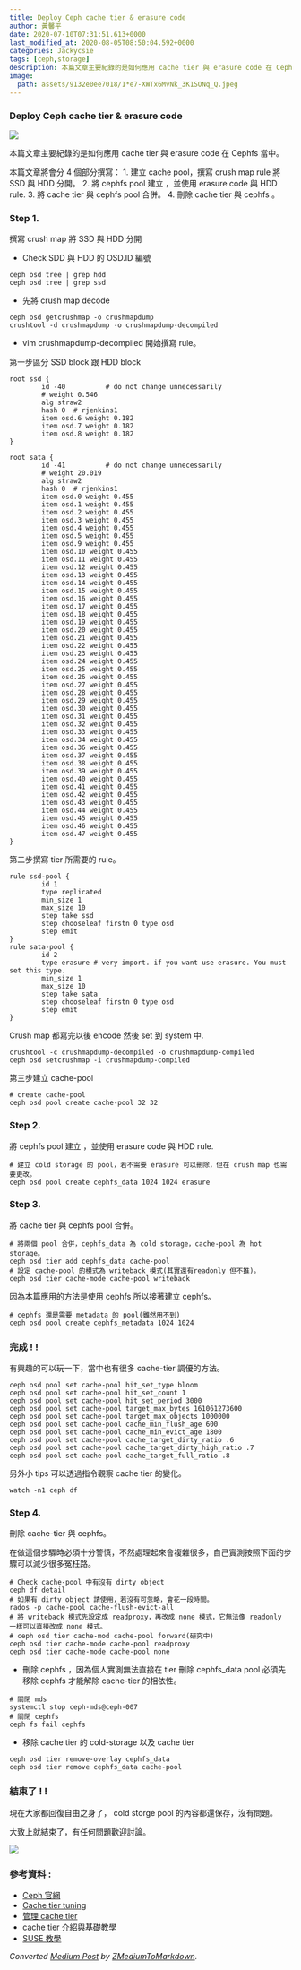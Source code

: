 ```yaml
---
title: Deploy Ceph cache tier & erasure code
author: 黃馨平
date: 2020-07-10T07:31:51.613+0000
last_modified_at: 2020-08-05T08:50:04.592+0000
categories: Jackycsie
tags: [ceph,storage]
description: 本篇文章主要紀錄的是如何應用 cache tier 與 erasure code 在 Cephfs 當中。
image:
  path: assets/9132e0ee7018/1*e7-XWTx6MvNk_3K1SONq_Q.jpeg
---
```


### Deploy Ceph cache tier & erasure code


![](assets/9132e0ee7018/1*e7-XWTx6MvNk_3K1SONq_Q.jpeg)


本篇文章主要紀錄的是如何應用 cache tier 與 erasure code 在 Cephfs 當中。

本篇文章將會分 4 個部分撰寫：
1\. 建立 cache pool，撰寫 crush map rule 將 SSD 與 HDD 分開。
2\. 將 cephfs pool 建立 ，並使用 erasure code 與 HDD rule\.
3\. 將 cache tier 與 cephfs pool 合併。
4\. 刪除 cache tier 與 cephfs 。
### Step 1\.

撰寫 crush map 將 SSD 與 HDD 分開
- Check SDD 與 HDD 的 OSD\.ID 編號

```
ceph osd tree | grep hdd
ceph osd tree | grep ssd
```
- 先將 crush map decode

```
ceph osd getcrushmap -o crushmapdump
crushtool -d crushmapdump -o crushmapdump-decompiled
```
- vim crushmapdump\-decompiled 開始撰寫 rule。


第一步區分 SSD block 跟 HDD block
```
root ssd {
        id -40          # do not change unnecessarily
        # weight 0.546
        alg straw2
        hash 0  # rjenkins1
        item osd.6 weight 0.182
        item osd.7 weight 0.182
        item osd.8 weight 0.182
}
```
```
root sata {
        id -41          # do not change unnecessarily
        # weight 20.019
        alg straw2
        hash 0  # rjenkins1
        item osd.0 weight 0.455
        item osd.1 weight 0.455
        item osd.2 weight 0.455
        item osd.3 weight 0.455
        item osd.4 weight 0.455
        item osd.5 weight 0.455
        item osd.9 weight 0.455
        item osd.10 weight 0.455
        item osd.11 weight 0.455
        item osd.12 weight 0.455
        item osd.13 weight 0.455
        item osd.14 weight 0.455
        item osd.15 weight 0.455
        item osd.16 weight 0.455
        item osd.17 weight 0.455
        item osd.18 weight 0.455
        item osd.19 weight 0.455
        item osd.20 weight 0.455
        item osd.21 weight 0.455
        item osd.22 weight 0.455
        item osd.23 weight 0.455
        item osd.24 weight 0.455
        item osd.25 weight 0.455
        item osd.26 weight 0.455
        item osd.27 weight 0.455
        item osd.28 weight 0.455
        item osd.29 weight 0.455
        item osd.30 weight 0.455
        item osd.31 weight 0.455
        item osd.32 weight 0.455
        item osd.33 weight 0.455
        item osd.34 weight 0.455
        item osd.36 weight 0.455
        item osd.37 weight 0.455
        item osd.38 weight 0.455
        item osd.39 weight 0.455
        item osd.40 weight 0.455
        item osd.41 weight 0.455
        item osd.42 weight 0.455
        item osd.43 weight 0.455
        item osd.44 weight 0.455
        item osd.45 weight 0.455
        item osd.46 weight 0.455
        item osd.47 weight 0.455
}        
```

第二步撰寫 tier 所需要的 rule。
```
rule ssd-pool {
        id 1
        type replicated
        min_size 1
        max_size 10
        step take ssd
        step chooseleaf firstn 0 type osd
        step emit
}
rule sata-pool {
        id 2
        type erasure # very import. if you want use erasure. You must set this type.
        min_size 1
        max_size 10
        step take sata
        step chooseleaf firstn 0 type osd
        step emit
}
```

Crush map 都寫完以後 encode 然後 set 到 system 中\.
```
crushtool -c crushmapdump-decompiled -o crushmapdump-compiled
ceph osd setcrushmap -i crushmapdump-compiled
```

第三步建立 cache\-pool
```
# create cache-pool
ceph osd pool create cache-pool 32 32
```
### Step 2\.

將 cephfs pool 建立 ，並使用 erasure code 與 HDD rule\.
```
# 建立 cold storage 的 pool，若不需要 erasure 可以刪除，但在 crush map 也需要更改。
ceph osd pool create cephfs_data 1024 1024 erasure
```
### Step 3\.

將 cache tier 與 cephfs pool 合併。
```
# 將兩個 pool 合併，cephfs_data 為 cold storage，cache-pool 為 hot storage。
ceph osd tier add cephfs_data cache-pool
# 設定 cache-pool 的模式為 writeback 模式(其實還有readonly 但不推)。
ceph osd tier cache-mode cache-pool writeback
```

因為本篇應用的方法是使用 cephfs 所以接著建立 cephfs。
```
# cephfs 還是需要 metadata 的 pool(雖然用不到)
ceph osd pool create cephfs_metadata 1024 1024
```
### 完成 \! \!

有興趣的可以玩一下，當中也有很多 cache\-tier 調優的方法。
```
ceph osd pool set cache-pool hit_set_type bloom
ceph osd pool set cache-pool hit_set_count 1
ceph osd pool set cache-pool hit_set_period 3000
ceph osd pool set cache-pool target_max_bytes 161061273600
ceph osd pool set cache-pool target_max_objects 1000000
ceph osd pool set cache-pool cache_min_flush_age 600
ceph osd pool set cache-pool cache_min_evict_age 1800
ceph osd pool set cache-pool cache_target_dirty_ratio .6
ceph osd pool set cache-pool cache_target_dirty_high_ratio .7
ceph osd pool set cache-pool cache_target_full_ratio .8
```

另外小 tips 可以透過指令觀察 cache tier 的變化。
```
watch -n1 ceph df 
```
### Step 4\.

刪除 cache\-tier 與 cephfs。

在做這個步驟時必須十分警慎，不然處理起來會複雜很多，自己實測按照下面的步驟可以減少很多冤枉路。
```
# Check cache-pool 中有沒有 dirty object
ceph df detail
# 如果有 dirty object 請使用，若沒有可忽略，會花一段時間。
rados -p cache-pool cache-flush-evict-all
# 將 writeback 模式先設定成 readproxy，再改成 none 模式，它無法像 readonly 一樣可以直接改成 none 模式。
# ceph osd tier cache-mod cache-pool forward(研究中)
ceph osd tier cache-mode cache-pool readproxy
ceph osd tier cache-mode cache-pool none
```
- 刪除 cephfs ，因為個人實測無法直接在 tier 刪除 cephfs\_data pool 必須先移除 cephfs 才能解除 cache\-tier 的相依性。

```
# 關閉 mds
systemctl stop ceph-mds@ceph-007
# 關閉 cephfs
ceph fs fail cephfs
```
- 移除 cache tier 的 cold\-storage 以及 cache tier

```
ceph osd tier remove-overlay cephfs_data
ceph osd tier remove cephfs_data cache-pool
```
### 結束了 \! \!

現在大家都回復自由之身了， cold storge pool 的內容都還保存，沒有問題。

大致上就結束了，有任何問題歡迎討論。


![](assets/9132e0ee7018/1*G4p-DfRg6q3RFd9EJFzhLQ.jpeg)

### 參考資料 :
- [Ceph 官網](https://docs.ceph.com/docs/jewel/rados/operations/cache-tiering/)
- [Cache tier tuning](https://yq.aliyun.com/articles/606731)
- [管理 cache tier](https://www.cnblogs.com/breezey/p/11080532.html)
- [cache tier 介紹與基礎教學](https://yq.aliyun.com/articles/606731)
- [SUSE 教學](https://documentation.suse.com/zh-cn/ses/5.5/html/ses-all/cha-ceph-tiered.html)



_Converted [Medium Post](https://medium.com/jacky-life/deploy-ceph-cache-tier-erasure-code-9132e0ee7018) by [ZMediumToMarkdown](https://github.com/ZhgChgLi/ZMediumToMarkdown)._
